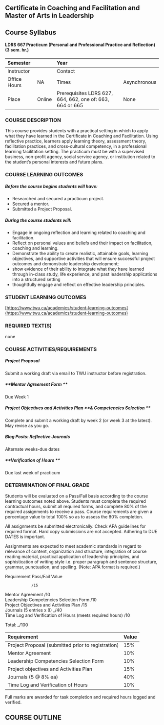 ## Certificate in Coaching and Facilitation and Master of Arts in Leadership

## Course Syllabus

#### LDRS 667 Practicum \(Personal and Professional Practice and Reflection\) \(3 sem. hr.\)

| Semester |  | Year |  |
| :--- | :--- | :--- | :--- |
| Instructor |  | Contact |  |
| Office Hours | NA | Times | Asynchronous |
| Place | Online | Prerequisites LDRS 627,     664, 662, one of: 663, 664 or 665 | None |

### COURSE DESCRIPTION

This course provides students with a practical setting in which to apply what they have learned in the Certificate in Coaching and Facilitation. Using reflective practice, learners apply learning theory, assessment theory, facilitation practices, and cross-cultural competency, in a professional learning facilitation setting. The practicum must be with a supervised business, non-profit agency, social service agency, or institution related to the student’s personal interests and future plans.

### COURSE LEARNING OUTCOMES

##### **Before the course begins students will have:**

* Researched and secured a practicum project.
* Secured a mentor.
* Submitted a Project Proposal.

##### **During the course students will:**

* Engage in ongoing reflection and learning related to coaching and facilitation. 
* Reflect on personal values and beliefs and their impact on facilitation, coaching and learning.
* Demonstrate the ability to create realistic, attainable goals, learning objectives, and supportive activities that will ensure successful project outcomes and demonstrate leadership development;
* show evidence of their ability to integrate what they have learned through in-class study, life experience, and past leadership applications into a structured setting
* thoughtfully engage and reflect on effective leadership principles.

### STUDENT LEARNING OUTCOMES

[https://www.twu.ca/academics/student-learning-outcomes](https://www.twu.ca/academics/student-learning-outcomes)

### REQUIRED TEXT\(S\)

none

### COURSE ACTIVITIES/REQUIREMENTS

##### **Project Proposal**

Submit a working draft via email to TWU instructor before registration.

##### **Mentor Agreement Form **

Due Week 1

##### **Project Objectives and Activities** **Plan** **& Competencies Selection                                                                                              **

Complete and submit a working draft by week 2 \(or week 3 at the latest\). May revise as you go.

##### Blog Posts: Reflective Journals

Alternate weeks-due dates

##### **Verification of Hours **

Due last week of practicum

### DETERMINATION OF FINAL GRADE

Students will be evaluated on a Pass/Fail basis according to the course learning outcomes noted above. Students must complete the required contractual hours, submit all required forms, and complete 80% of the required assignments to receive a pass. Course requirements are given a percentage value to total 100% so as to assess the 80% completion.

All assignments be submitted electronically. Check APA guidelines for required format. Hard copy submissions are not accepted. Adhering to DUE DATES is important.

Assignments are expected to meet academic standards in regard to relevance of content, organization and structure, integration of course reading material, practical application of leadership principles, and sophistication of writing style i.e. proper paragraph and sentence structure, grammar, punctuation, and spelling. \(Note: APA format is required.\)

Requirement                                               Pass/Fail Value

                /15  
Mentor Agreement                                    /10  
Leadership Competencies Selection Form                        /10  
Project Objectives and Activities Plan                        /15  
Journals \(5 entries x 8\)                                 \_/40                  
Time Log and Verification of Hours \(meets required hours\)            /10

Total:             \_/100

| Requirement | Value |
| :--- | :--- |
| Project Proposal \(submitted prior to registration\) | 15% |
| Mentor Agreement | 10% |
| Leadership Competencies Selection Form | 10% |
| Project objectives and Activities Plan | 15% |
| Journals \(5 @ 8% ea\) | 40% |
| Time Log and Verification of Hours | 10% |

Full marks are awarded for task completion and required hours logged and verified.

## COURSE OUTLINE



